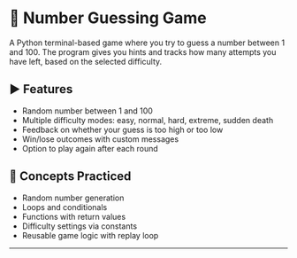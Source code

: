 # 🔢 Number Guessing Game

A Python terminal-based game where you try to guess a number between 1 and 100. The program gives you hints and tracks how many attempts you have left, based on the selected difficulty.

## ▶️ Features

- Random number between 1 and 100
- Multiple difficulty modes: easy, normal, hard, extreme, sudden death
- Feedback on whether your guess is too high or too low
- Win/lose outcomes with custom messages
- Option to play again after each round

## 🧠 Concepts Practiced

- Random number generation
- Loops and conditionals
- Functions with return values
- Difficulty settings via constants
- Reusable game logic with replay loop

---
